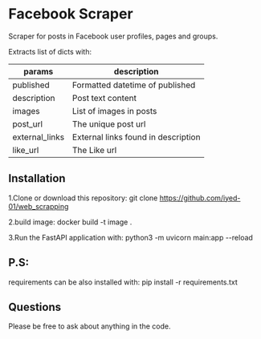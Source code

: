 # Facebook Scraper

Scraper for posts in Facebook user profiles, pages and groups.

Extracts list of dicts with:

| params         | description |
| -------------- | ----------- |
| published      | Formatted datetime of published |
| description    | Post text content |
| images         | List of images in posts |
| post_url       | The unique post url |
| external_links | External links found in description |
| like_url       | The Like url |

## Installation

1.Clone or download this repository: git clone https://github.com/iyed-01/web_scrapping

2.build image: docker build -t image .

3.Run the FastAPI application with: python3 -m uvicorn main:app --reload

## P.S: 
requirements can be also installed with: pip install -r requirements.txt

## Questions

Please be free to ask about anything in the code.
